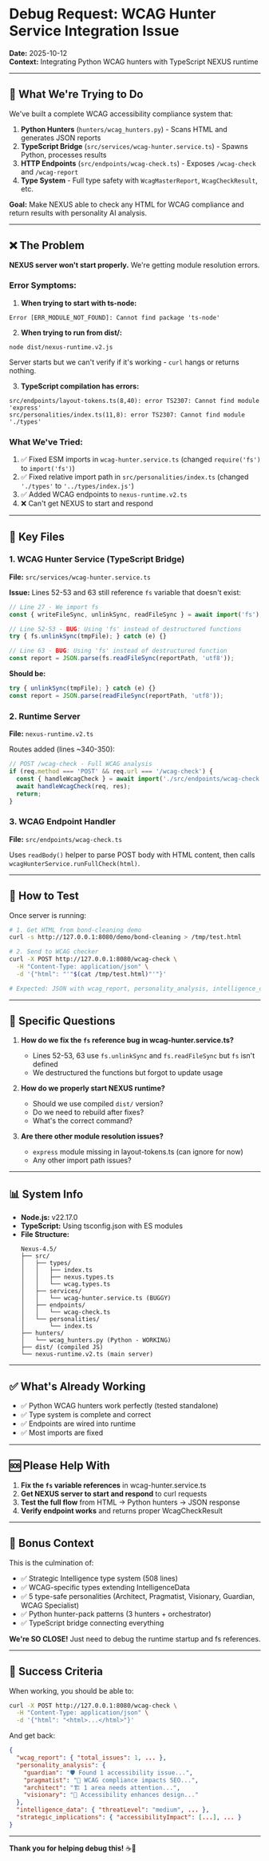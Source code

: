 # Debug Request: WCAG Hunter Service Integration Issue

**Date:** 2025-10-12  
**Context:** Integrating Python WCAG hunters with TypeScript NEXUS runtime

---

## 🎯 What We're Trying to Do

We've built a complete WCAG accessibility compliance system that:

1. **Python Hunters** (`hunters/wcag_hunters.py`) - Scans HTML and generates JSON reports
2. **TypeScript Bridge** (`src/services/wcag-hunter.service.ts`) - Spawns Python, processes results
3. **HTTP Endpoints** (`src/endpoints/wcag-check.ts`) - Exposes `/wcag-check` and `/wcag-report`
4. **Type System** - Full type safety with `WcagMasterReport`, `WcagCheckResult`, etc.

**Goal:** Make NEXUS able to check any HTML for WCAG compliance and return results with personality AI analysis.

---

## ❌ The Problem

**NEXUS server won't start properly.** We're getting module resolution errors.

### Error Symptoms:

1. **When trying to start with ts-node:**
```
Error [ERR_MODULE_NOT_FOUND]: Cannot find package 'ts-node'
```

2. **When trying to run from dist/:**
```
node dist/nexus-runtime.v2.js
```
Server starts but we can't verify if it's working - `curl` hangs or returns nothing.

3. **TypeScript compilation has errors:**
```
src/endpoints/layout-tokens.ts(8,40): error TS2307: Cannot find module 'express'
src/personalities/index.ts(11,8): error TS2307: Cannot find module './types'
```

### What We've Tried:

1. ✅ Fixed ESM imports in `wcag-hunter.service.ts` (changed `require('fs')` to `import('fs')`)
2. ✅ Fixed relative import path in `src/personalities/index.ts` (changed `'./types'` to `'../types/index.js'`)
3. ✅ Added WCAG endpoints to `nexus-runtime.v2.ts`
4. ❌ Can't get NEXUS to start and respond

---

## 📁 Key Files

### 1. WCAG Hunter Service (TypeScript Bridge)
**File:** `src/services/wcag-hunter.service.ts`

**Issue:** Lines 52-53 and 63 still reference `fs` variable that doesn't exist:
```typescript
// Line 27 - We import fs
const { writeFileSync, unlinkSync, readFileSync } = await import('fs');

// Line 52-53 - BUG: Using 'fs' instead of destructured functions
try { fs.unlinkSync(tmpFile); } catch (e) {}

// Line 63 - BUG: Using 'fs' instead of destructured function
const report = JSON.parse(fs.readFileSync(reportPath, 'utf8'));
```

**Should be:**
```typescript
try { unlinkSync(tmpFile); } catch (e) {}
const report = JSON.parse(readFileSync(reportPath, 'utf8'));
```

### 2. Runtime Server
**File:** `nexus-runtime.v2.ts`

Routes added (lines ~340-350):
```typescript
// POST /wcag-check - Full WCAG analysis
if (req.method === 'POST' && req.url === '/wcag-check') {
  const { handleWcagCheck } = await import('./src/endpoints/wcag-check.js');
  await handleWcagCheck(req, res);
  return;
}
```

### 3. WCAG Endpoint Handler
**File:** `src/endpoints/wcag-check.ts`

Uses `readBody()` helper to parse POST body with HTML content, then calls `wcagHunterService.runFullCheck(html)`.

---

## 🧪 How to Test

Once server is running:

```bash
# 1. Get HTML from bond-cleaning demo
curl -s http://127.0.0.1:8080/demo/bond-cleaning > /tmp/test.html

# 2. Send to WCAG checker
curl -X POST http://127.0.0.1:8080/wcag-check \
  -H "Content-Type: application/json" \
  -d '{"html": "'"$(cat /tmp/test.html)"'"}'

# Expected: JSON with wcag_report, personality_analysis, intelligence_data, strategic_implications
```

---

## 🎯 Specific Questions

1. **How do we fix the `fs` reference bug in wcag-hunter.service.ts?**
   - Lines 52-53, 63 use `fs.unlinkSync` and `fs.readFileSync` but `fs` isn't defined
   - We destructured the functions but forgot to update usage

2. **How do we properly start NEXUS runtime?**
   - Should we use compiled `dist/` version?
   - Do we need to rebuild after fixes?
   - What's the correct command?

3. **Are there other module resolution issues?**
   - `express` module missing in layout-tokens.ts (can ignore for now)
   - Any other import path issues?

---

## 📊 System Info

- **Node.js:** v22.17.0
- **TypeScript:** Using tsconfig.json with ES modules
- **File Structure:**
  ```
  Nexus-4.5/
  ├── src/
  │   ├── types/
  │   │   ├── index.ts
  │   │   ├── nexus.types.ts
  │   │   └── wcag.types.ts
  │   ├── services/
  │   │   └── wcag-hunter.service.ts (BUGGY)
  │   ├── endpoints/
  │   │   └── wcag-check.ts
  │   └── personalities/
  │       └── index.ts
  ├── hunters/
  │   └── wcag_hunters.py (Python - WORKING)
  ├── dist/ (compiled JS)
  └── nexus-runtime.v2.ts (main server)
  ```

---

## ✅ What's Already Working

- ✅ Python WCAG hunters work perfectly (tested standalone)
- ✅ Type system is complete and correct
- ✅ Endpoints are wired into runtime
- ✅ Most imports are fixed

---

## 🆘 Please Help With

1. **Fix the `fs` variable references** in wcag-hunter.service.ts
2. **Get NEXUS server to start and respond** to curl requests
3. **Test the full flow** from HTML → Python hunters → JSON response
4. **Verify endpoint works** and returns proper WcagCheckResult

---

## 🎁 Bonus Context

This is the culmination of:
- ✅ Strategic Intelligence type system (508 lines)
- ✅ WCAG-specific types extending IntelligenceData
- ✅ 5 type-safe personalities (Architect, Pragmatist, Visionary, Guardian, WCAG Specialist)
- ✅ Python hunter-pack patterns (3 hunters + orchestrator)
- ✅ TypeScript bridge connecting everything

**We're SO CLOSE!** Just need to debug the runtime startup and fs references.

---

## 📝 Success Criteria

When working, you should be able to:

```bash
curl -X POST http://127.0.0.1:8080/wcag-check \
  -H "Content-Type: application/json" \
  -d '{"html": "<html>...</html>"}'
```

And get back:
```json
{
  "wcag_report": { "total_issues": 1, ... },
  "personality_analysis": {
    "guardian": "🛡️ Found 1 accessibility issue...",
    "pragmatist": "🔧 WCAG compliance impacts SEO...",
    "architect": "🏗️ 1 area needs attention...",
    "visionary": "🚀 Accessibility enhances design..."
  },
  "intelligence_data": { "threatLevel": "medium", ... },
  "strategic_implications": { "accessibilityImpact": [...], ... }
}
```

---

**Thank you for helping debug this!** ☕🚀

